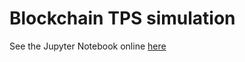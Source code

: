 # Blockchain TPS simulation
See the Jupyter Notebook online [here](https://nbviewer.jupyter.org/github/alongalky/blockchain-tps/blob/master/tps.ipynb)
